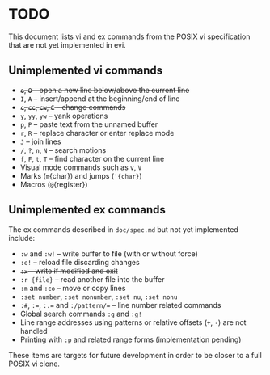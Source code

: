# TODO

This document lists vi and ex commands from the POSIX vi specification that are not yet implemented in evi.

## Unimplemented vi commands

- ~~`o`, `O` – open a new line below/above the current line~~
- `I`, `A` – insert/append at the beginning/end of line
- ~~`c`, `cc`, `cw`, `C` – change commands~~
- `y`, `yy`, `yw` – yank operations
- `p`, `P` – paste text from the unnamed buffer
- `r`, `R` – replace character or enter replace mode
- `J` – join lines
- `/`, `?`, `n`, `N` – search motions
- `f`, `F`, `t`, `T` – find character on the current line
- Visual mode commands such as `v`, `V`
- Marks (`m`{char}) and jumps (`'{char}`)
- Macros (`@`{register})

## Unimplemented ex commands

The ex commands described in `doc/spec.md` but not yet implemented include:

- `:w` and `:w!` – write buffer to file (with or without force)
- `:e!` – reload file discarding changes
- ~~`:x` – write if modified and exit~~
- `:r {file}` – read another file into the buffer
- `:m` and `:co` – move or copy lines
- `:set number`, `:set nonumber`, `:set nu`, `:set nonu`
- `:#`, `:=`, `:.=` and `:/pattern/=` – line number related commands
- Global search commands `:g` and `:g!`
- Line range addresses using patterns or relative offsets (`+`, `-`) are not handled
- Printing with `:p` and related range forms (implementation pending)

These items are targets for future development in order to be closer to a full POSIX vi clone.
